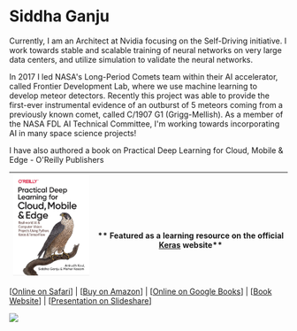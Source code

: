 # Siddha Ganju

Currently, I am an Architect at Nvidia focusing on the Self-Driving initiative. I work towards stable and scalable training of neural networks on very large data centers, and utilize simulation to validate the neural networks.

In 2017 I led NASA's Long-Period Comets team within their AI accelerator, called Frontier Development Lab, where we use machine learning to develop meteor detectors. Recently this project was able to provide the first-ever instrumental evidence of an outburst of 5 meteors coming from a previously known comet, called C/1907 G1 (Grigg-Mellish). As a member of the NASA FDL AI Technical Committee, I'm working towards incorporating AI in many space science projects!

I have also authored a book on Practical Deep Learning for Cloud, Mobile & Edge - O'Reilly Publishers

| <a href="https://www.oreilly.com/library/view/practical-deep-learning/9781492034858/"><img src="https://github.com/sidgan/sidgan.github.com/raw/master/files/book-cover.PNG" width="200">|<br><br><br> \*\* <b>Featured as a learning resource on the official [Keras](https://keras.io/getting_started/learning_resources/) website</b>\*\*  |
|---|---|

[[Online on Safari](https://www.oreilly.com/library/view/practical-deep-learning/9781492034858/)] | [[Buy on Amazon](https://www.amazon.com/Practical-Learning-Cloud-Mobile-Hands/dp/149203486X/)] | [[Online on Google Books](https://books.google.com/books?id=B_3ovwEACAAJ)] | [[Book Website](http://practicaldeeplearning.ai/)] | [[Presentation on Slideshare](https://www.slideshare.net/anirudhkoul/deep-learning-on-mobile-2019-practitioners-guide)]

<!--  [![Siddha's github stats](https://github-readme-stats.vercel.app/api?username=sidgan&count_private=true&show_icons=true)](https://github.com/sidgan/github-readme-stats) -->

<img src="https://github-readme-stats.vercel.app/api?username=sidgan&&show_icons=true&title_color=ffffff&icon_color=bb2acf&text_color=daf7dc&bg_color=191919">
